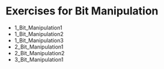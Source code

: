 # Exercises for Bit Manipulation

* 1_Bit_Manipulation1
* 1_Bit_Manipulation2
* 1_Bit_Manipulation3
* 2_Bit_Manipulation1
* 2_Bit_Manipulation2
* 3_Bit_Manipulation1
